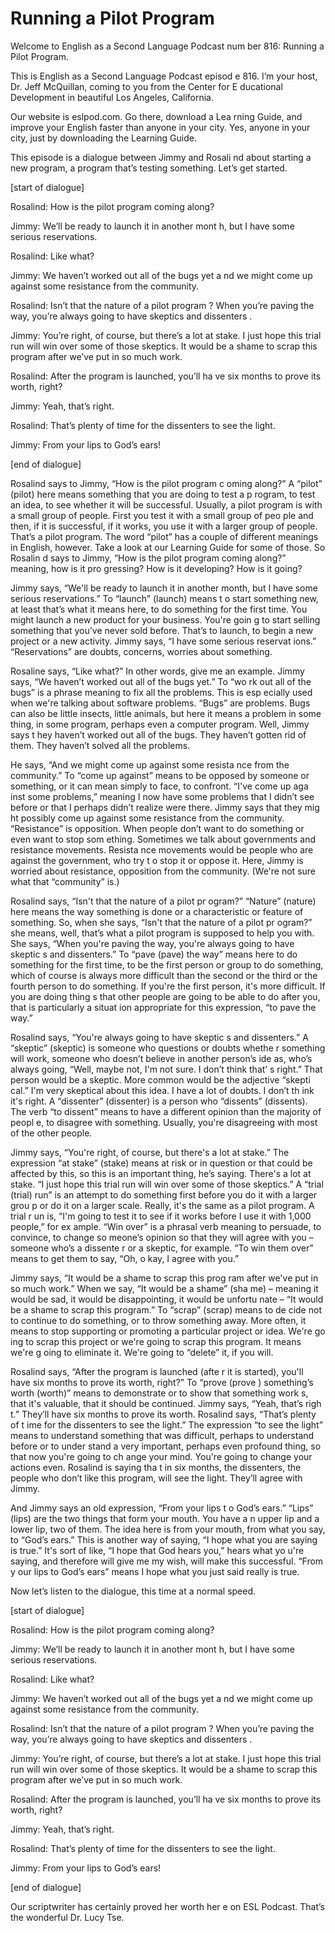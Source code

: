 # Running a Pilot Program

Welcome to English as a Second Language Podcast num ber 816: Running a Pilot Program.

This is English as a Second Language Podcast episod e 816. I’m your host, Dr. Jeff McQuillan, coming to you from the Center for E ducational Development in beautiful Los Angeles, California.

Our website is eslpod.com. Go there, download a Lea rning Guide, and improve your English faster than anyone in your city. Yes, anyone in your city, just by downloading the Learning Guide.

This episode is a dialogue between Jimmy and Rosali nd about starting a new program, a program that’s testing something. Let’s get started.

[start of dialogue]

Rosalind:  How is the pilot program coming along?

Jimmy:  We’ll be ready to launch it in another mont h, but I have some serious reservations.

Rosalind:  Like what?

Jimmy:  We haven’t worked out all of the bugs yet a nd we might come up against some resistance from the community.

Rosalind:  Isn’t that the nature of a pilot program ? When you’re paving the way, you’re always going to have skeptics and dissenters .

Jimmy:  You’re right, of course, but there’s a lot at stake. I just hope this trial run will win over some of those skeptics. It would be a  shame to scrap this program after we’ve put in so much work.

Rosalind:  After the program is launched, you’ll ha ve six months to prove its worth, right?

Jimmy:  Yeah, that’s right.

Rosalind:  That’s plenty of time for the dissenters  to see the light.

Jimmy:  From your lips to God’s ears!

[end of dialogue]

Rosalind says to Jimmy, “How is the pilot program c oming along?” A “pilot” (pilot) here means something that you are doing to test a p rogram, to test an idea, to see whether it will be successful. Usually, a pilot  program is with a small group of people. First you test it with a small group of peo ple and then, if it is successful, if it works, you use it with a larger group of people.  That’s a pilot program. The word “pilot” has a couple of different meanings in English, however. Take a look at our Learning Guide for some of those. So Rosalin d says to Jimmy, “How is the pilot program coming along?” meaning, how is it pro gressing? How is it developing? How is it going?

Jimmy says, “We'll be ready to launch it in another  month, but I have some serious reservations.” To “launch” (launch) means t o start something new, at least that’s what it means here, to do something for the first time. You might launch a new product for your business. You're goin g to start selling something that you’ve never sold before. That’s to launch, to  begin a new project or a new activity. Jimmy says, “I have some serious reservat ions.” “Reservations” are doubts, concerns, worries about something.

Rosaline says, “Like what?” In other words, give me  an example. Jimmy says, “We haven’t worked out all of the bugs yet.” To “wo rk out all of the bugs” is a phrase meaning to fix all the problems. This is esp ecially used when we're talking about software problems. “Bugs” are problems. Bugs can also be little insects, little animals, but here it means a problem in some thing, in some program, perhaps even a computer program. Well, Jimmy says t hey haven’t worked out all of the bugs. They haven’t gotten rid of them. They haven’t solved all the problems.

He says, “And we might come up against some resista nce from the community.” To “come up against” means to be opposed by someone  or something, or it can mean simply to face, to confront. “I've come up aga inst some problems,” meaning I now have some problems that I didn’t see before or that I perhaps didn’t realize were there. Jimmy says that they mig ht possibly come up against some resistance from the community. “Resistance” is  opposition. When people don’t want to do something or even want to stop som ething. Sometimes we talk about governments and resistance movements. Resista nce movements would be people who are against the government, who try t o stop it or oppose it. Here, Jimmy is worried about resistance, opposition from the community. (We're not sure what that “community” is.)

 Rosalind says, “Isn't that the nature of a pilot pr ogram?” “Nature” (nature) here means the way something is done or a characteristic  or feature of something. So, when she says, “Isn't that the nature of a pilot pr ogram?” she means, well, that’s what a pilot program is supposed to help you with. She says, “When you're paving the way, you're always going to have skeptic s and dissenters.” To “pave (pave) the way” means here to do something for the first time, to be the first person or group to do something, which of course is  always more difficult than the second or the third or the fourth person to do something. If you're the first person, it's more difficult. If you are doing thing s that other people are going to be able to do after you, that is particularly a situat ion appropriate for this expression, “to pave the way.”

Rosalind says, “You're always going to have skeptic s and dissenters.” A “skeptic” (skeptic) is someone who questions or doubts whethe r something will work, someone who doesn’t believe in another person’s ide as, who’s always going, “Well, maybe not, I'm not sure. I don’t think that’ s right.” That person would be a skeptic. More common would be the adjective “skepti cal.” I'm very skeptical about this idea. I have a lot of doubts. I don’t th ink it's right. A “dissenter” (dissenter) is a person who “dissents” (dissents). The verb “to dissent” means to have a different opinion than the majority of peopl e, to disagree with something. Usually, you're disagreeing with most of the other people.

Jimmy says, “You're right, of course, but there's a  lot at stake.” The expression “at stake” (stake) means at risk or in question or that could be affected by this, so this is an important thing, he’s saying. There's a lot at stake. “I just hope this trial run will win over some of those skeptics.” A “trial  (trial) run” is an attempt to do something first before you do it with a larger grou p or do it on a larger scale. Really, it's the same as a pilot program. A trial r un is, “I'm going to test it to see if it works before I use it with 1,000 people,” for ex ample. “Win over” is a phrasal verb meaning to persuade, to convince, to change so meone’s opinion so that they will agree with you – someone who’s a dissente r or a skeptic, for example. “To win them over” means to get them to say, “Oh, o kay, I agree with you.”

Jimmy says, “It would be a shame to scrap this prog ram after we've put in so much work.” When we say, “It would be a shame” (sha me) – meaning it would be sad, it would be disappointing, it would be unfortu nate – “It would be a shame to scrap this program.” To “scrap” (scrap) means to de cide not to continue to do something, or to throw something away. More often, it means to stop supporting or promoting a particular project or idea. We're go ing to scrap this project or we're going to scrap this program. It means we're g oing to eliminate it. We're going to “delete” it, if you will.

 Rosalind says, “After the program is launched (afte r it is started), you'll have six months to prove its worth, right?” To “prove (prove ) something’s worth (worth)” means to demonstrate or to show that something work s, that it's valuable, that it should be continued. Jimmy says, “Yeah, that’s righ t.” They’ll have six months to prove its worth. Rosalind says, “That’s plenty of t ime for the dissenters to see the light.” The expression “to see the light” means to understand something that was difficult, perhaps to understand before or to under stand a very important, perhaps even profound thing, so that now you're going to ch ange your mind. You're going to change your actions even. Rosalind is saying tha t in six months, the dissenters, the people who don’t like this program,  will see the light. They’ll agree with Jimmy.

And Jimmy says an old expression, “From your lips t o God’s ears.” “Lips” (lips) are the two things that form your mouth. You have a n upper lip and a lower lip, two of them. The idea here is from your mouth, from  what you say, to “God’s ears.” This is another way of saying, “I hope what you are saying is true.” It's sort of like, “I hope that God hears you,” hears what yo u're saying, and therefore will give me my wish, will make this successful. “From y our lips to God’s ears” means I hope what you just said really is true.

Now let’s listen to the dialogue, this time at a normal speed.

[start of dialogue]

Rosalind:  How is the pilot program coming along?

Jimmy:  We’ll be ready to launch it in another mont h, but I have some serious reservations.

Rosalind:  Like what?

Jimmy:  We haven’t worked out all of the bugs yet a nd we might come up against some resistance from the community.

Rosalind:  Isn’t that the nature of a pilot program ? When you’re paving the way, you’re always going to have skeptics and dissenters .

Jimmy:  You’re right, of course, but there’s a lot at stake. I just hope this trial run will win over some of those skeptics. It would be a  shame to scrap this program after we’ve put in so much work.

Rosalind:  After the program is launched, you’ll ha ve six months to prove its worth, right?

Jimmy:  Yeah, that’s right.

Rosalind:  That’s plenty of time for the dissenters  to see the light.

Jimmy:  From your lips to God’s ears!

[end of dialogue]

Our scriptwriter has certainly proved her worth her e on ESL Podcast. That’s the wonderful Dr. Lucy Tse.





